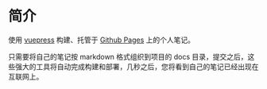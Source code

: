 # 简介
使用 [vuepress](https://vuepress.vuejs.org/zh/) 构建、托管于 [Github Pages](https://pages.github.com/) 上的个人笔记。

只需要将自己的笔记按 markdown 格式组织到项目的 docs 目录，提交之后，这些强大的工具将自动完成构建和部署，几秒之后，您将看到自己的笔记已经出现在互联网上。
